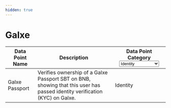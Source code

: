 ```yaml
---
hidden: true
---
```


# Galxe

<table><thead><tr><th>Data Point Name</th><th>Description</th><th>Data Point Category<select><option value="lomLNr0I9Uvm" label="Identity" color="blue"></option><option value="4CcsGQO5qqP1" label="Activity" color="blue"></option><option value="vupUT60FMN6n" label="Credibility" color="blue"></option><option value="N1ap3SKQ2O9w" label="Skills [Developer]" color="blue"></option><option value="DHBuT13t8Hmk" label="Skills [Creator]" color="blue"></option></select></th></tr></thead><tbody><tr><td>Galxe Passport</td><td>Verifies ownership of a Galxe Passport SBT on BNB, showing that this user has passed identity verification (KYC) on Galxe.</td><td><span data-option="lomLNr0I9Uvm">Identity</span></td></tr></tbody></table>
